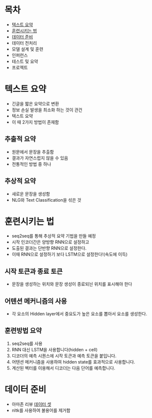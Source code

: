 # 목차
- [텍스트 요약](#텍스트-요약)
- [훈련시키는 법](#훈련시키는-법)
- [데이터 준비](#데이터-준비)
- 데이터 전처리
- 모델 설계 및 훈련
- 인퍼런스
- 테스트 및 요약
- 프로젝트
# 텍스트 요약
- 긴글을 짧은 요약으로 변환
- 정보 손실 발생을 최소화 하는 것이 관건
- 텍스트 요약
- 이 때 2가지 방법이 존재함
## 추출적 요약
- 원문에서 문장을 추출함
- 결과가 자연스럽지 않을 수 있음
- 전통적인 방법 중 하나
## 추상적 요약
- 새로운 문장을 생성함
- NLG와 Text Classification을 섞은 것
# 훈련시키는 법
- seq2seq를 통해 추상적 요약 기법을 만들 예정
- 시작 인코더간은 양방향 RNN으로 설정하고
- 도출된 결과는 단반향 RNN으로 설정한다.
- 이때 RNN으로 설정하기 보다 LSTM으로 설정한다!(속도에 이득)
## 시작 토큰과 종료 토큰
- 문장을 생성하는 위치와 문장 생성이 종료되늰 위치를 표시해야 한다
## 어텐션 메커니즘의 사용
- 각 요소의 Hidden layer에서 중요도가 높은 요소를 뽑아서 요소를 생성한다.
## 훈련방법 요약
1. seq2seq를 사용
2. RNN 대신 LSTM을 사용합니다(hidden + cell)
3. 디코더의 예측 시퀀스에 시작 토큰과 예측 토큰을 붙입니다.
4. 어텐션 메커니즘을 사용하여 hidden state를 효과적으로 사용합니다.
5. 계산된 벡터를 이용해서 디코더는 다음 단어를 예측합니다.
# 데이터 준비
- 아마존 리뷰 [데이터 셋](https://www.kaggle.com/snap/amazon-fine-food-reviews)
- nltk를 사용하여 불용어를 제거함